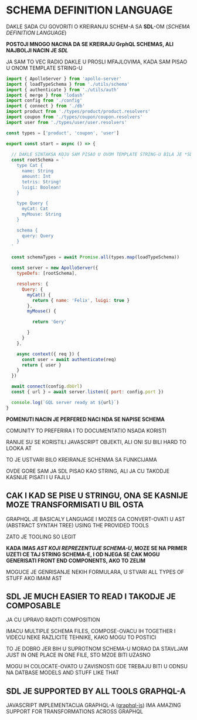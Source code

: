 # SCHEMA DEFINITION LANGUAGE

DAKLE SADA CU GOVORITI O KREIRANJU SCHEM-A SA **SDL**-OM (*SCHEMA DEFINITION LANGUAGE*)

**POSTOJI MNOGO NACINA DA SE KREIRAJU GrphQL SCHEMAS, ALI NAJBOLJI NACIN JE *SDL***

JA SAM TO VEC RADIO DAKLE U PROSLI MFAJLOVIMA, KADA SAM PISAO U ONOM TEMPLATE STRING-U

```javascript
import { ApolloServer } from 'apollo-server'
import { loadTypeSchema } from './utils/schema'
import { authenticate } from './utils/auth'
import { merge } from 'lodash'
import config from './config'
import { connect } from './db'
import product from './types/product/product.resolvers'
import coupon from './types/coupon/coupon.resolvers'
import user from './types/user/user.resolvers'

const types = ['product', 'coupon', 'user']

export const start = async () => {
  
  // DAKLE SINTAKSA KOJU SAM PISAO U OVOM TEMPLATE STRING-U BILA JE *SDL* SINTAKSA
  const rootSchema = `
    type Cat {
      name: String
      amount: Int
      tetris: String!
      luigi: Boolean!
    }

    type Query {
      myCat: Cat
      myMouse: String
    }

    schema {
      query: Query
    }
  `

  const schemaTypes = await Promise.all(types.map(loadTypeSchema))

  const server = new ApolloServer({
    typeDefs: [rootSchema],

    resolvers: {
      Query: {
        myCat() {
          return { name: 'Felix', luigi: true }
        },
        myMouse() {

          return 'Gery'

        }
      }
    },

    async context({ req }) {
      const user = await authenticate(req)
      return { user }
    }
  })

  await connect(config.dbUrl)
  const { url } = await server.listen({ port: config.port })

  console.log(`GQL server ready at ${url}`)
}
```

**POMENUTI NACIN JE PERFERED NACI NDA SE NAPISE SCHEMA**

COMUNITY TO PREFERIRA I TO DOCUMENTATIO NSADA KORISTI

RANIJE SU SE KORISTILI JAVASCRIPT OBJEKTI, ALI ONI SU BILI HARD TO LOOKA AT

TO JE USTVARI BILO KREIRANJE SCHENMA SA FUNKCIJAMA

OVDE GORE SAM JA SDL PISAO KAO STRING, ALI JA CU TAKODJE KASNIJE PISATI I U FAJLU

## CAK I KAD SE PISE U STRINGU, ONA SE KASNIJE MOZE TRANSFORMISATI U BIL OSTA

GRAPHQL JE BASICALY LANGUAGE I MOZES GA CONVERT-OVATI U AST (ABSTRACT SYNTAH TREE) USING THE PROVIDED TOOLS

ZATO JE TOOLING SO LEGIT

**KADA IMAS *AST KOJI REPREZENTUJE SCHEMA-U*, MOZE SE NA PRIMER UZETI CE TAJ STRING SCHEMA-E, I OD NJEGA SE CAK MOGU GENERISATI FRONT END COMPONENTS, AKO TO ZELIM**

MOGUCE JE GENRISANJE NEKIH FORMULARA, U STVARI ALL TYPES OF STUFF AKO IMAM AST

## SDL JE MUCH EASIER TO READ I TAKODJE JE COMPOSABLE

JA CU UPRAVO RADITI COMPOSITION

IMACU MULTIPLE SCHEMA FILES, COMPOSE-OVACU IH TOGETHER I VIDECU NEKE RAZLICITE TEHNIKE, KAKO MOGU TO POSTICI

TO JE DOBRO JER BIH U SUPROTNOM SCHEMA-U MORAO DA STAVLJAM JUST IN ONE PLACE IN ONE FILE, STO MZOE BITI UZASNO

MOGU IH COLOCATE-OVATO U ZAVISNOSTI GDE TREBAJU BITI U ODNSU NA DATBASE MODELS AND STUFF LIKE THAT

## SDL JE SUPPORTED BY ALL TOOLS GRAPHQL-A

JAVASCRIPT IMPLEMENTACIJA GRAPHQL-A ([graphql-js](https://github.com/graphql/graphql-js)) IMA AMAZING SUPPORT FOR TRANSFORMATIONS ACROSS GRAPHQL
